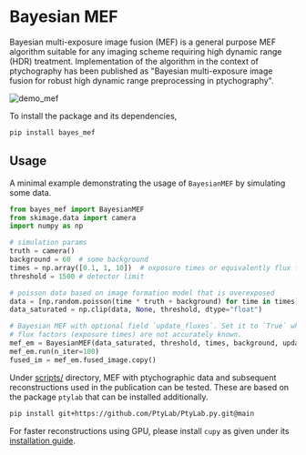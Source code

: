 # Bayesian MEF

Bayesian multi-exposure image fusion (MEF) is a general purpose MEF algorithm suitable for any imaging scheme requiring high dynamic range (HDR) treatment. Implementation of the algorithm in the context of ptychography has been published as "Bayesian multi-exposure image fusion for robust high dynamic range preprocessing in ptychography".

![demo_mef](https://github.com/microscopic-image-analysis/bayes-mef/assets/64919085/44f06535-7eac-47a0-b6db-62ef40456993)


To install the package and its dependencies, 
```bash
pip install bayes_mef
```

## Usage

A minimal example demonstrating the usage of `BayesianMEF` by simulating some data.
```python
from bayes_mef import BayesianMEF
from skimage.data import camera
import numpy as np

# simulation params
truth = camera()
background = 60  # some background
times = np.array([0.1, 1, 10])  # exposure times or equivalently flux factors
threshold = 1500 # detector limit

# poisson data based on image formation model that is overexposed
data = [np.random.poisson(time * truth + background) for time in times]
data_saturated = np.clip(data, None, threshold, dtype="float")

# Bayesian MEF with optional field `update_fluxes`. Set it to `True` when
# flux factors (exposure times) are not accurately known.
mef_em = BayesianMEF(data_saturated, threshold, times, background, update_fluxes=False)
mef_em.run(n_iter=100)
fused_im = mef_em.fused_image.copy()
```

Under [scripts/](scripts) directory, MEF with ptychographic data and subsequent reconstructions used in the publication can be tested. These are based on the package `ptylab` that can be installed additionally.

```bash
pip install git+https://github.com/PtyLab/PtyLab.py.git@main
```

For faster reconstructions using GPU, please install `cupy` as given under its [installation guide](https://docs.cupy.dev/en/stable/install.html).


